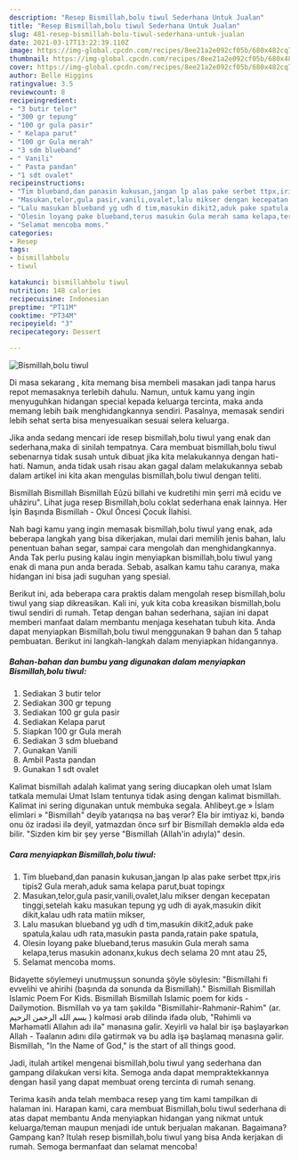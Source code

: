 ```yaml
---
description: "Resep Bismillah,bolu tiwul Sederhana Untuk Jualan"
title: "Resep Bismillah,bolu tiwul Sederhana Untuk Jualan"
slug: 481-resep-bismillah-bolu-tiwul-sederhana-untuk-jualan
date: 2021-03-17T13:22:39.110Z
image: https://img-global.cpcdn.com/recipes/8ee21a2e092cf05b/680x482cq70/bismillahbolu-tiwul-foto-resep-utama.jpg
thumbnail: https://img-global.cpcdn.com/recipes/8ee21a2e092cf05b/680x482cq70/bismillahbolu-tiwul-foto-resep-utama.jpg
cover: https://img-global.cpcdn.com/recipes/8ee21a2e092cf05b/680x482cq70/bismillahbolu-tiwul-foto-resep-utama.jpg
author: Belle Higgins
ratingvalue: 3.5
reviewcount: 8
recipeingredient:
- "3 butir telor"
- "300 gr tepung"
- "100 gr gula pasir"
- " Kelapa parut"
- "100 gr Gula merah"
- "3 sdm blueband"
- " Vanili"
- " Pasta pandan"
- "1 sdt ovalet"
recipeinstructions:
- "Tim blueband,dan panasin kukusan,jangan lp alas pake serbet ttpx,iris tipis2 Gula merah,aduk sama kelapa parut,buat topingx"
- "Masukan,telor,gula pasir,vanili,ovalet,lalu mikser dengan kecepatan tinggi,setelah kaku masukan tepung yg udh di ayak,masukin dikit dikit,kalau udh rata matiin mikser,"
- "Lalu masukan blueband yg udh d tim,masukin dikit2,aduk pake spatula,kalau udh rata,masukin pasta panda,ratain pake spatula,"
- "Olesin loyang pake blueband,terus masukin Gula merah sama kelapa,terus masukin adonanx,kukus dech selama 20 mnt atau 25,"
- "Selamat mencoba moms."
categories:
- Resep
tags:
- bismillahbolu
- tiwul

katakunci: bismillahbolu tiwul 
nutrition: 148 calories
recipecuisine: Indonesian
preptime: "PT11M"
cooktime: "PT34M"
recipeyield: "3"
recipecategory: Dessert

---
```



![Bismillah,bolu tiwul](https://img-global.cpcdn.com/recipes/8ee21a2e092cf05b/680x482cq70/bismillahbolu-tiwul-foto-resep-utama.jpg)

Di masa  sekarang , kita memang bisa membeli masakan jadi tanpa harus repot memasaknya terlebih dahulu. Namun, untuk kamu yang ingin menyuguhkan hidangan special kepada keluarga tercinta, maka anda memang lebih baik menghidangkannya sendiri. Pasalnya, memasak sendiri lebih sehat serta bisa menyesuaikan sesuai selera keluarga.

Jika anda sedang mencari ide resep bismillah,bolu tiwul yang enak dan sederhana,maka di sinilah tempatnya. Cara membuat bismillah,bolu tiwul  sebenarnya tidak susah untuk dibuat jika kita melakukannya dengan hati-hati. Namun, anda tidak usah risau akan gagal dalam melakukannya 
sebab dalam artikel ini kita akan mengulas bismillah,bolu tiwul dengan teliti.  

Bismillah Bismillah Bismillah Eûzü billahi ve kudretihi min şerri mâ ecidu ve uhâziru&#34;. Lihat juga resep Bismillah,bolu coklat sederhana enak lainnya. Her İşin Başında Bismillah - Okul Öncesi Çocuk İlahisi.

Nah bagi kamu yang ingin memasak bismillah,bolu tiwul yang enak, ada beberapa langkah yang bisa dikerjakan, mulai dari memilih jenis bahan, lalu penentuan bahan segar, sampai cara mengolah dan menghidangkannya. Anda Tak perlu pusing kalau ingin menyiapkan bismillah,bolu tiwul yang enak di mana pun anda berada. Sebab, asalkan kamu  tahu caranya, maka hidangan ini bisa jadi suguhan yang spesial.

Berikut ini, ada beberapa cara praktis  dalam mengolah resep bismillah,bolu tiwul yang siap dikreasikan. Kali ini, yuk kita coba kreasikan bismillah,bolu tiwul sendiri di rumah. Tetap dengan bahan sederhana, sajian ini dapat memberi manfaat dalam membantu menjaga kesehatan tubuh kita. Anda dapat menyiapkan Bismillah,bolu tiwul menggunakan 9 bahan dan 5 tahap pembuatan. Berikut ini langkah-langkah dalam menyiapkan hidangannya.

<!--inarticleads1-->

##### Bahan-bahan dan bumbu yang digunakan dalam menyiapkan Bismillah,bolu tiwul:

1. Sediakan 3 butir telor
1. Sediakan 300 gr tepung
1. Sediakan 100 gr gula pasir
1. Sediakan  Kelapa parut
1. Siapkan 100 gr Gula merah
1. Sediakan 3 sdm blueband
1. Gunakan  Vanili
1. Ambil  Pasta pandan
1. Gunakan 1 sdt ovalet


Kalimat bismillah adalah kalimat yang sering diucapkan oleh umat Islam tatkala memulai Umat Islam tentunya tidak asing dengan kalimat bismillah. Kalimat ini sering digunakan untuk membuka segala. Ahlibeyt.ge » İslam elimləri » &#34;Bismillah&#34; deyib yatarıqsa nə baş verər? Elə bir imtiyaz ki, bəndə onu öz iradəsi ilə deyil, yatmazdan öncə sırf bir Bismillah deməklə əldə edə bilir. &#34;Sizden kim bir şey yerse &#34;Bismillah (Allah&#39;in adıyla)&#34; desin. 

<!--inarticleads2-->

##### Cara menyiapkan Bismillah,bolu tiwul:

1. Tim blueband,dan panasin kukusan,jangan lp alas pake serbet ttpx,iris tipis2 Gula merah,aduk sama kelapa parut,buat topingx
1. Masukan,telor,gula pasir,vanili,ovalet,lalu mikser dengan kecepatan tinggi,setelah kaku masukan tepung yg udh di ayak,masukin dikit dikit,kalau udh rata matiin mikser,
1. Lalu masukan blueband yg udh d tim,masukin dikit2,aduk pake spatula,kalau udh rata,masukin pasta panda,ratain pake spatula,
1. Olesin loyang pake blueband,terus masukin Gula merah sama kelapa,terus masukin adonanx,kukus dech selama 20 mnt atau 25,
1. Selamat mencoba moms.


Bidayette söylemeyi unutmuşsun sonunda şöyle söylesin: &#34;Bismillahi fi evvelihi ve ahirihi (başında da sonunda da Bismillah).&#34; Bismillah Bismillah Islamic Poem For Kids. Bismillah Bismillah Islamic poem for kids - Dailymotion. Bismillah və ya tam şəkildə &#34;Bismillahir-Rahmənir-Rahim&#34; (ar. بسم الله الرحمن الرحيم ) kəlməsi ərəb dilində ifadə olub, &#34;Rəhimli və Mərhəmətli Allahın adı ilə&#34; mənasına gəlir. Xeyirli və halal bir işə başlayarkən Allah - Təalanın adını dilə gətirmək və bu adla işə başlamaq mənasına gəlir. Bismillah, &#34;In the Name of God,&#34; is the start of all things good. 

Jadi, itulah artikel mengenai  bismillah,bolu tiwul  yang sederhana dan gampang dilakukan versi kita. Semoga anda dapat mempraktekkannya dengan hasil yang dapat membuat oreng tercinta di rumah senang. 

Terima kasih anda telah membaca resep yang tim kami tampilkan di halaman ini. Harapan kami, cara membuat  Bismillah,bolu tiwul sederhana di atas dapat membantu Anda menyiapkan hidangan yang nikmat untuk keluarga/teman maupun menjadi ide untuk berjualan makanan. Bagaimana? Gampang kan? Itulah resep bismillah,bolu tiwul yang bisa Anda kerjakan di rumah. Semoga bermanfaat dan selamat mencoba!

